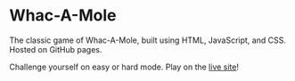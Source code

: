 # Whac-A-Mole

The classic game of Whac-A-Mole, built using HTML, JavaScript, and CSS. Hosted on GitHub pages.

Challenge yourself on easy or hard mode. Play on the [live site](https://zduvall.github.io/Whac-A-Mole/)!
